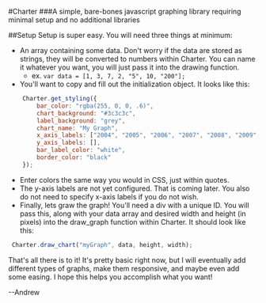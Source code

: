 #Charter
###A simple, bare-bones javascript graphing library requiring minimal setup and no additional libraries

##Setup
Setup is super easy. You will need three things at minimum:
+ An array containing some data. Don't worry if the data are stored as strings, they will be converted to numbers within Charter. You can name it whatever you want, you will just pass it into the drawing function.
	- ex. `var data = [1, 3, 7, 2, "5", 10, "200"];`
+ You'll want to copy and fill out the initialization object. It looks like this:
```    javascript
	Charter.get_styling({
        bar_color: "rgba(255, 0, 0, .6)",
        chart_background: "#3c3c3c",
        label_background: "grey",
        chart_name: "My Graph",
        x_axis_labels: ["2004", "2005", "2006", "2007", "2008", "2009", "2010", "2011", "2012", "2013", "2014", "2015"],
        y_axis_labels: [],
        bar_label_color: "white",
        border_color: "black"
    });
```
+ Enter colors the same way you would in CSS, just within quotes.
+ The y-axis labels are not yet configured. That is coming later. You also do not need to specify x-axis labels if you do not wish.
+ Finally, lets graw the graph! You'll need a div with a unique ID. You will pass this, along with your data array and desired width and height (in pixels) into the draw_graph function within Charter. It should look like this:
``` javascript
 Charter.draw_chart("myGraph", data, height, width);
```
That's all there is to it! It's pretty basic right now, but I will eventually add different types of graphs, make them responsive, and maybe even add some easing. I hope this helps you accomplish what you want!

--Andrew
